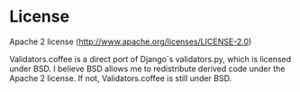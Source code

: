License
=======

Apache 2 license (http://www.apache.org/licenses/LICENSE-2.0)

Validators.coffee is a direct port of Django`s validators.py, which is
licensed under BSD. I believe BSD allows me to redistribute derived code
under the Apache 2 license. If not, Validators.coffee is still under BSD.